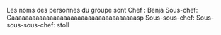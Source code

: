 Les noms des personnes du groupe sont
Chef : Benja
Sous-chef: Gaaaaaaaaaaaaaaaaaaaaaaaaaaaaaaaaaaaasp
Sous-sous-chef:
Sous-sous-sous-chef: stoll

